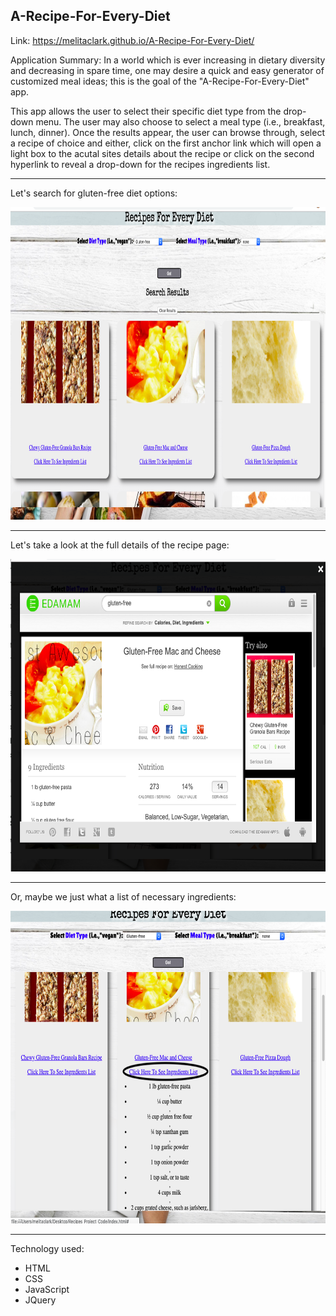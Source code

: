 A-Recipe-For-Every-Diet
---------------------------

Link: https://melitaclark.github.io/A-Recipe-For-Every-Diet/

Application Summary: 
In a world which is ever increasing in dietary diversity and decreasing in spare time, one may desire a quick and easy generator of customized meal ideas; this is the goal of the "A-Recipe-For-Every-Diet" app. 

This app allows the user to select their specific diet type from the drop-down menu. The user may also choose to select a 
meal type (i.e., breakfast, lunch, dinner). Once the results appear, the user can browse through, select a recipe of choice
and either, click on the first anchor link which will open a light box to the acutal sites details about the recipe or click on the second hyperlink to reveal a drop-down for the recipes ingredients list. 

-----------------------------
Let's search for gluten-free diet options: 

<img src="appImage.png" height= "500" width="800">

--------------------------------
Let's take a look at the full details of the recipe page: 

<img src="snapShot1.png" height= "500" width="800">
                                          

---------------------------------
Or, maybe we just what a list of necessary ingredients: 

<img src="snapShot2.png" height= "500" width="800">
                                          

-----------------------------------

Technology used: 
- HTML
- CSS
- JavaScript
- JQuery
